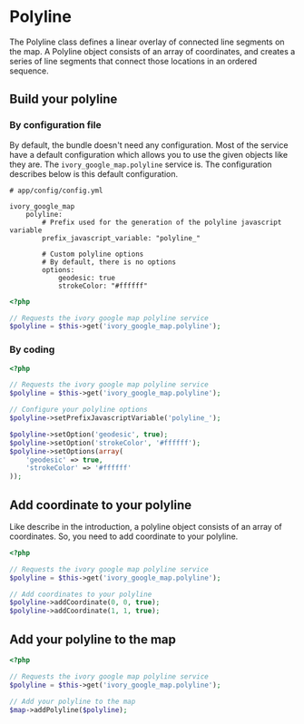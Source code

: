 # Polyline

The Polyline class defines a linear overlay of connected line segments on the map.
A Polyline object consists of an array of coordinates, and creates a series of line segments that connect those locations in an ordered sequence.

## Build your polyline

### By configuration file

By default, the bundle doesn't need any configuration. Most of the service have a default configuration which allows you to use the given objects like they are.
The ``ivory_google_map.polyline`` service is. The configuration describes below is this default configuration.

```
# app/config/config.yml

ivory_google_map
    polyline:
        # Prefix used for the generation of the polyline javascript variable
        prefix_javascript_variable: "polyline_"

        # Custom polyline options
        # By default, there is no options
        options:
            geodesic: true
            strokeColor: "#ffffff"
```

``` php
<?php

// Requests the ivory google map polyline service
$polyline = $this->get('ivory_google_map.polyline');
```

### By coding

``` php
<?php

// Requests the ivory google map polyline service
$polyline = $this->get('ivory_google_map.polyline');

// Configure your polyline options
$polyline->setPrefixJavascriptVariable('polyline_');

$polyline->setOption('geodesic', true);
$polyline->setOption('strokeColor', '#ffffff');
$polyline->setOptions(array(
    'geodesic' => true,
    'strokeColor' => '#ffffff'
));
```

## Add coordinate to your polyline

Like describe in the introduction, a polyline object consists of an array of coordinates. So, you need to add coordinate to your polyline.

``` php
<?php

// Requests the ivory google map polyline service
$polyline = $this->get('ivory_google_map.polyline');

// Add coordinates to your polyline
$polyline->addCoordinate(0, 0, true);
$polyline->addCoordinate(1, 1, true);
```

## Add your polyline to the map

``` php
<?php

// Requests the ivory google map polyline service
$polyline = $this->get('ivory_google_map.polyline');

// Add your polyline to the map
$map->addPolyline($polyline);
```
